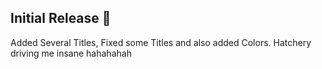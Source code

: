## Initial Release 🥳  
Added Several Titles, Fixed some Titles and also added Colors. Hatchery driving me insane hahahahah